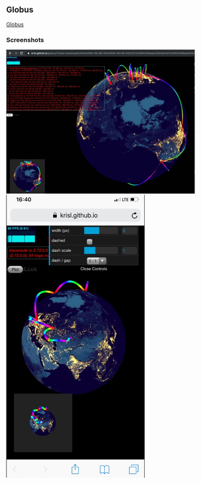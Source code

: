 ## Globus
[Globus](https://krisl.github.io/globus)

### Screenshots

![Globus Desktop](/screenshot-globus.jpg)
![Globus Mobile](/screenshot-globus-mobile.jpg)

